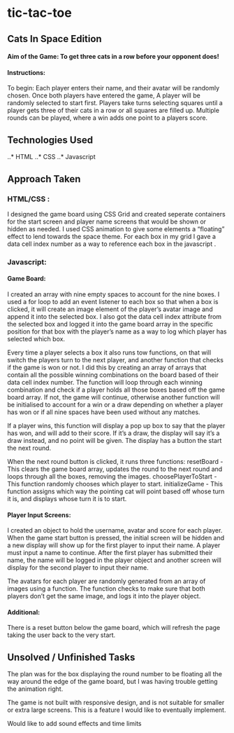 # tic-tac-toe

## Cats In Space Edition

#### Aim of the Game: To get three cats in a row before your opponent does!

#### Instructions:

To begin: Each player enters their name, and their avatar will be randomly chosen. Once both players have entered the game, A player will be randomly selected to start first. Players take turns selecting squares until a player gets three of their cats in a row or all squares are filled up. Multiple rounds can be played, where a win adds one point to a players score.

## Technologies Used

..* HTML
..* CSS
..* Javascript

## Approach Taken

### HTML/CSS :

I designed the game board using CSS Grid and created seperate containers for the start screen and player name screens that would be shown or hidden as needed. I used CSS animation to give some elements a “floating” effect to lend towards the space theme. For each box in my grid I gave a data cell index number as a way to reference each box in the javascript .

### Javascript:

#### Game Board:

I created an array with nine empty spaces to account for the nine boxes. I used a for loop to add an event listener to each box so that when a box is clicked, it will create an image element of the player’s avatar image and append it into the selected box. I also got the data cell index attribute from the selected box and logged it into the game board array in the specific position for that box with the player’s name as a way to log which player has selected which box.

Every time a player selects a box it also runs tow functions, on that will switch the players turn to the next player, and another function that checks if the game is won or not. I did this by creating an array of arrays that contain all the possible winning combinations on the board based of their data cell index number. The function will loop through each winning combination and check if a player holds all those boxes based off the game board array. If not, the game will continue, otherwise another function will be initialised to account for a win or a draw depending on whether a player has won or if all nine spaces have been used without any matches.

If a player wins, this function will display a pop up box to say that the player has won, and will add to their score. If it’s a draw, the display will say it’s a draw instead, and no point will be given. The display has a button the start the next round.

When the next round button is clicked, it runs three functions:
resetBoard - This clears the game board array, updates the round to the next round and loops through all the boxes, removing the images.
choosePlayerToStart - This function randomly chooses which player to start.
initializeGame - This function assigns which way the pointing cat will point based off whose turn it is, and displays whose turn it is to start.

#### Player Input Screens:

I created an object to hold the username, avatar and score for each player. When the game start button is pressed, the initial screen will be hidden and a new display will show up for the first player to input their name. A player must input a name to continue. After the first player has submitted their name, the name will be logged in the player object and another screen will display for the second player to input their name.

The avatars for each player are randomly generated from an array of images using a function. The function checks to make sure that both players don’t get the same image, and logs it into the player object.

#### Additional:

There is a reset button below the game board, which will refresh the page taking the user back to the very start.

## Unsolved / Unfinished Tasks

The plan was for the box displaying the round number to be floating all the way around the edge of the game board, but I was having trouble getting the animation right.

The game is not built with responsive design, and is not suitable for smaller or extra large screens. This is a feature I would like to eventually implement.

Would like to add sound effects and time limits
